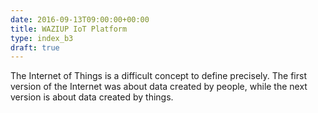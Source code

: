 ```yaml
---
date: 2016-09-13T09:00:00+00:00
title: WAZIUP IoT Platform
type: index_b3
draft: true
---
```

The Internet of Things is a difficult concept to define precisely. The first version of the Internet was about data created by people, while the next version is about data created by things.
